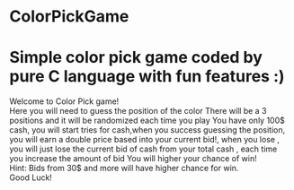 # ColorPickGame
# Simple color pick game coded by pure C language with fun features :)

Welcome to Color Pick game!  
  Here you will need to guess the position of the color  There will be a 3 positions and it will be randomized each time you play  You have only 100$ cash, you will start tries for cash,when you success guessing the position,  you will earn a double price based into your current bid!, when you lose , you will just lose the current bid of cash from your total cash , each time you increase the amount of bid 
  You will higher your chance of win!     
  Hint: Bids from 30$ and more will have higher chance for win.  
    Good Luck!

